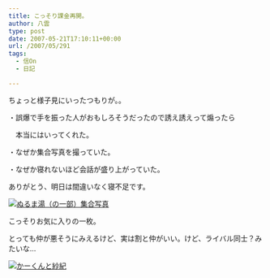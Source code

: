 ```yaml
---
title: こっそり課金再開。
author: 八雲
type: post
date: 2007-05-21T17:10:11+00:00
url: /2007/05/291
tags:
  - 信On
  - 日記

---
```

ちょっと様子見にいったつもりが。。
  
・誤爆で手を振った人がおもしろそうだったので誘え誘えって煽ったら
  
　本当にはいってくれた。
  
・なぜか集合写真を撮っていた。
  
・なぜか寝れないほど会話が盛り上がっていた。

ありがとう、明日は間違いなく寝不足です。
  
[![ぬるま湯（の一部）集合写真][1]][2]

こっそりお気に入りの一枚。
  
とっても仲が悪そうにみえるけど、実は割と仲がいい。けど、ライバル同士？みたいな…
  
[![かーくんと紗紀][3]][4]

 [1]: http://201002169486.tmp.que.ne.jp/wp-content/uploads/2007/05/nol070522081-150x150.jpg
 [2]: http://201002169486.tmp.que.ne.jp/wp-content/uploads/2007/05/nol070522081.jpg "ぬるま湯（の一部）集合写真"
 [3]: http://201002169486.tmp.que.ne.jp/wp-content/uploads/2007/05/nol070522011-150x150.jpg
 [4]: http://201002169486.tmp.que.ne.jp/wp-content/uploads/2007/05/nol070522011.jpg "かーくんと紗紀"
